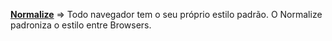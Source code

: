 **<a href="https://cdnjs.com/libraries/normalize">Normalize</a>** => Todo navegador tem o seu próprio estilo padrão. O Normalize padroniza o estilo entre Browsers.
